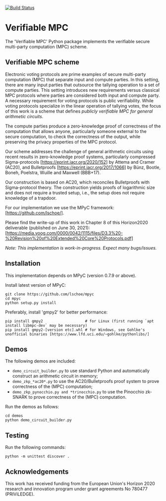 [![Build Status](https://app.travis-ci.com/toonsegers/verifiable_mpc.svg)](https://app.travis-ci.com/toonsegers/verifiable_mpc)

# Verifiable MPC
The 'Verifiable MPC' Python package implements the verifiable secure multi-party computation (MPC) scheme.

## Verifiable MPC scheme
Electronic voting protocols are prime examples of secure multi-party computation (MPC) that separate input and compute parties. In this setting, there are many input parties that outsource the tallying operation to a set of compute parties. This setting introduces new requirements versus classical MPC protocols where parties are considered both input and compute party. A necessary requirement for voting protocols is public verifiability. While voting protocols specialize in the linear operation of tallying votes, the focus of this work is a scheme that defines *publicly verifiable MPC for general arithmetic circuits*.

The compute parties produce a zero-knowledge proof of correctness of the computation that allows anyone, particularly someone external to the secure computation, to check the correctness of the output, while preserving the privacy properties of the MPC protocol.

Our scheme addresses the challenge of general arithmetic circuits using recent results in zero-knowledge proof systems, particularly compressed Sigma-protocols [https://eprint.iacr.org/2020/152] by Attema and Cramer (AC20), and Bulletproofs [https://eprint.iacr.org/2017/1066] by Bünz, Bootle, Boneh, Poelstra, Wuille and Maxwell (BBB+17). 

Our construction is based on AC20, which reconciles Bulletproofs with Sigma-protocol theory. The construction yields proofs of logarithmic size and does not require a trusted setup, i.e., the setup does not require knowledge of a trapdoor. 

For our implementation we use the MPyC framework: [https://github.com/lschoe/].

Please find the write-up of this work in Chapter 8 of this Horizon2020 deliverable (published on June 30, 2021): [https://media.voog.com/0000/0042/1115/files/D3.3%20-%20Revision%20of%20Extended%20Core%20Protocols.pdf] 

*Note: This implementation is work-in-progress. Expect many bugs/issues.*

## Installation

This implementation depends on MPyC (version 0.7.9 or above).

Install latest version of MPyC:

	git clone https://github.com/lschoe/mpyc
	cd mpyc
	python setup.py install

Preferably, install 'gmpy2' for better performance:

	pip install gmpy2   				# for Linux (first running `apt install libmpc-dev` may be necessary)
	pip install gmpy2-[version etc].whl	# for Windows, see Gohlke's unofficial binaries [https://www.lfd.uci.edu/~gohlke/pythonlibs/]

## Demos

The following demos are included:

* `demo_circuit_builder.py` to use standard Python and automatically construct an arithmetic circuit in memory;
* `demo_zkp_*ac20*.py` to use the AC20/Bulletproofs proof system to prove correctness of the (MPC) computation;
* `demo_zkp_pynocchio.py and *trinocchio.py` to use the Pinocchio zk-SNARK to prove correctness of the (MPC) computation.

Run the demos as follows:

	cd demos
	python demo_circuit_builder.py

## Testing

Run the following commands:

	python -m unittest discover .

## Acknowledgements

This work has received funding from the European Union's Horizon 2020 research and innovation program under grant agreements No 780477 (PRIViLEDGE).
